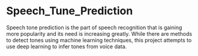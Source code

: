 # Speech_Tune_Prediction
Speech tone prediction is the part of speech recognition that is gaining more popularity and its need is increasing greatly. While there are methods to detect tones using machine learning techniques, this project attempts to use deep learning to infer tones from voice data.
